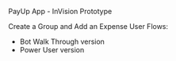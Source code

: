 PayUp App - InVision Prototype

Create a Group and Add an Expense User Flows:

* Bot Walk Through version
* Power User version
